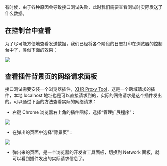 有时候，由于各种原因会导致接口测试失败，此时我们需要查看测试时实际发送了什么数据。

## 在控制台中查看

为了尽可能方便地查看发送数据，我们已经将各个阶段的日志打印在浏览器的控制台中了，类似下面的效果：

![](./res/interface_test/console_log.png)


## 查看插件背景页的网络请求面板

接口测试需要安装一个浏览器插件，[XHR Proxy Tool](https://chrome.google.com/webstore/detail/xhr-proxy-tool/fbakmpanchidgmjopcmcddoihgjkfcjn)，这是一个跨域请求的插件，本地 localhost 地址也是可以直接请求到的，实际的网络请求是这个插件发出的。可以通过下面的方法查看实际的网络请求：

* 右键 Chrome 浏览器右上角的插件图标，选择“管理扩展程序”：

![](./res/interface_test/xhr_proxy_1.png)


* 在弹出的页面中选择“背景页”：

![](./res/interface_test/xhr_proxy_2.png)

* 弹出来的页面，是一个浏览器的开发者工具面板，切换到 Network 面板，就可以看到插件发出的实际请求信息了。
